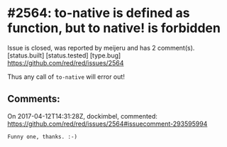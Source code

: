 
#2564: to-native is defined as function, but to native! is forbidden
================================================================================
Issue is closed, was reported by meijeru and has 2 comment(s).
[status.built] [status.tested] [type.bug]
<https://github.com/red/red/issues/2564>

Thus any call of `to-native` will error out!


Comments:
--------------------------------------------------------------------------------

On 2017-04-12T14:31:28Z, dockimbel, commented:
<https://github.com/red/red/issues/2564#issuecomment-293595994>

    Funny one, thanks. :-)

